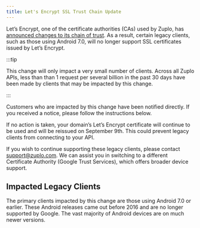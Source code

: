 ```yaml
---
title: Let's Encrypt SSL Trust Chain Update
---
```


Let’s Encrypt, one of the certificate authorities (CAs) used by Zuplo, has
[announced changes to its chain of trust](https://letsencrypt.org/2023/07/10/cross-sign-expiration).
As a result, certain legacy clients, such as those using Android 7.0, will no
longer support SSL certificates issued by Let’s Encrypt.

:::tip

This change will only impact a very small number of clients. Across all Zuplo
APIs, less than than 1 request per several billion in the past 30 days have been
made by clients that may be impacted by this change.

:::

Customers who are impacted by this change have been notified directly. If you
received a notice, please follow the instructions below.

If no action is taken, your domain’s Let’s Encrypt certificate will continue to
be used and will be reissued on September 9th. This could prevent legacy clients
from connecting to your API.

If you wish to continue supporting these legacy clients, please contact
[support@zuplo.com](mailto:support@zuplo.com). We can assist you in switching to
a different Certificate Authority (Google Trust Services), which offers broader
device support.

## Impacted Legacy Clients

The primary clients impacted by this change are those using Android 7.0 or
earlier. These Android releases came out before 2016 and are no longer supported
by Google. The vast majority of Android devices are on much newer versions.
